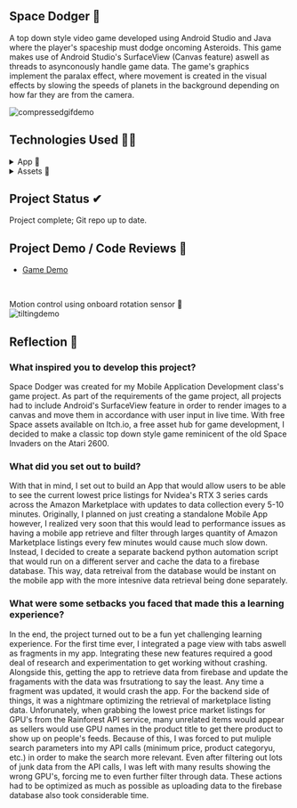 ## Space Dodger 🚀

A top down style video game developed using Android Studio and Java where the player's spaceship must dodge oncoming Asteroids. This game makes use of Android Studio's SurfaceView (Canvas feature) aswell as threads to asynconously handle game data. The game's graphics implement the paralax effect, where movement is created in the visual effects by slowing the speeds of planets in the background depending on how far they are from the camera. 

![compressedgifdemo](https://github.com/BurhanNaveed0/SpaceDodger/assets/81490717/d91f54cd-fc52-49f2-ae6a-5d0c4e1c3016)

## Technologies Used 👨‍💻
<details>
  <summary> App 📱</summary>
  <ul>
    <li><a href="https://www.java.com/en/">Java</a></li>
    <li><a href="">XML</a></li>
    <li><a href="https://developer.android.com/studio?gad_source=1&gclid=CjwKCAjw-O6zBhASEiwAOHeGxXeWZgT9muC50iZgfEeWoWRSc1p7O5V8lqIsRCIpYqx4VqIfEuMYvBoCR6AQAvD_BwE&gclsrc=aw.ds">Android Studio</a></li>
  </ul>
</details>

<details>
  <summary> Assets 🎨</summary>
  <ul>
    <li><a href="https://itch.io/">Itch.io</a></li>
  </ul>
</details>

## Project Status ✔
Project complete; Git repo up to date. 

## Project Demo / Code Reviews 📲

<ul>
    <li><a href="https://youtu.be/TEYuYg3XGRE">Game Demo</a></li>
</ul>

</br>

Motion control using onboard rotation sensor 🔄 </br>
![tiltingdemo](https://github.com/BurhanNaveed0/SpaceDodger/assets/81490717/b918f18c-7e24-487f-8e71-96c579fe8791)

## Reflection 📝

### What inspired you to develop this project?
Space Dodger was created for my Mobile Application Development class's game project. As part of the requirements of the game project, all projects had to include Android's SurfaceView feature in order to render images to a canvas and move them in accordance with user input in live time. With free Space assets available on Itch.io, a free asset hub for game development, I decided to make a classic top down style game reminicent of the old Space Invaders on the Atari 2600.

### What did you set out to build?
With that in mind, I set out to build an App that would allow users to be able to see the current lowest price listings for Nvidea's RTX 3 series cards across the Amazon Marketplace with updates to data collection every 5-10 minutes. Originally, I planned on just creating a standalone Mobile App however, I realized very soon that this would lead to performance issues as having a mobile app retrieve and filter through larges quantity of Amazon Marketplace listings every few minutes would cause much slow down. Instead, I decided to create a separate backend python automation script that would run on a different server and cache the data to a firebase database. This way, data retreival from the database would be instant on the mobile app with the more intesnive data retrieval being done separately. 

### What were some setbacks you faced that made this a learning experience?
In the end, the project turned out to be a fun yet challenging learning experience. For the first time ever, I integrated a page view with tabs aswell as fragments in my app. Integrating these new features required a good deal of research and experimentation to get working without crashing. Alongside this, getting the app to retrieve data from firebase and update the fragaments with the data was frsutrationg to say the least. Any time a fragment was updated, it would crash the app. For the backend side of things, it was a nightmare optimizing the retrieval of marketplace listing data. Unforunately, when grabbing the lowest price market listings for GPU's from the Rainforest API service, many unrelated items would appear as sellers would use GPU names in the product title to get there product to show up on people's feeds. Because of this, I was forced to put muliple search parameters into my API calls (minimum price, product categoryu, etc.) in order to make the search more relevant. Even after filtering out lots of junk data from the API calls, I was left with many results showing the wrong GPU's, forcing me to even further filter through data. These actions had to be optimized as much as possible as uploading data to the firebase database also took considerable time.
